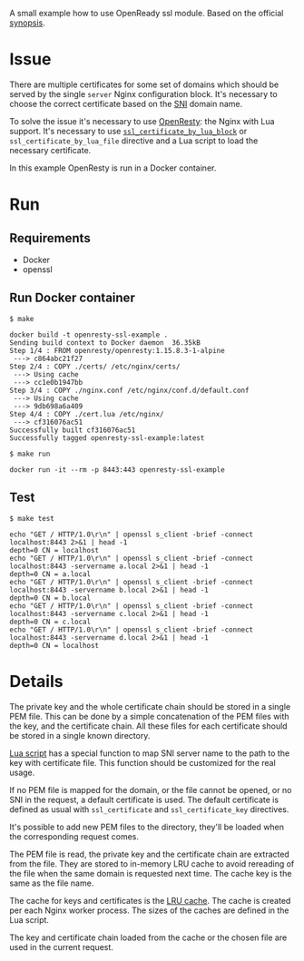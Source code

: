 A small example how to use OpenReady ssl module.
Based on the official [synopsis](https://github.com/openresty/lua-resty-core/blob/master/lib/ngx/ssl.md#synopsis).

# Issue

There are multiple certificates for some set of domains which should be served by the single `server` Nginx configuration block.
It's necessary to choose the correct certificate based on the [SNI](https://en.wikipedia.org/wiki/Server_Name_Indication) domain name.

To solve the issue it's necessary to use [OpenResty](https://openresty.org/en/): the Nginx with Lua support.
It's necessary to use [`ssl_certificate_by_lua_block`](https://openresty-reference.readthedocs.io/en/latest/Directives/#ssl_certificate_by_lua_block) or `ssl_certificate_by_lua_file` directive and a Lua script to load the necessary certificate.

In this example OpenResty is run in a Docker container. 

# Run

## Requirements

* Docker
* openssl

## Run Docker container

```console
$ make

docker build -t openresty-ssl-example .
Sending build context to Docker daemon  36.35kB
Step 1/4 : FROM openresty/openresty:1.15.8.3-1-alpine
 ---> c864abc21f27
Step 2/4 : COPY ./certs/ /etc/nginx/certs/
 ---> Using cache
 ---> cc1e0b1947bb
Step 3/4 : COPY ./nginx.conf /etc/nginx/conf.d/default.conf
 ---> Using cache
 ---> 9db698a6a409
Step 4/4 : COPY ./cert.lua /etc/nginx/
 ---> cf316076ac51
Successfully built cf316076ac51
Successfully tagged openresty-ssl-example:latest

$ make run

docker run -it --rm -p 8443:443 openresty-ssl-example
```

## Test

```console
$ make test
 
echo "GET / HTTP/1.0\r\n" | openssl s_client -brief -connect localhost:8443 2>&1 | head -1
depth=0 CN = localhost
echo "GET / HTTP/1.0\r\n" | openssl s_client -brief -connect localhost:8443 -servername a.local 2>&1 | head -1
depth=0 CN = a.local
echo "GET / HTTP/1.0\r\n" | openssl s_client -brief -connect localhost:8443 -servername b.local 2>&1 | head -1
depth=0 CN = b.local
echo "GET / HTTP/1.0\r\n" | openssl s_client -brief -connect localhost:8443 -servername c.local 2>&1 | head -1
depth=0 CN = c.local
echo "GET / HTTP/1.0\r\n" | openssl s_client -brief -connect localhost:8443 -servername d.local 2>&1 | head -1
depth=0 CN = localhost
```

# Details

The private key and the whole certificate chain should be stored in a single PEM file.
This can be done by a simple concatenation of the PEM files with the key, and the certificate chain.
All these files for each certificate should be stored in a single known directory.

[Lua script](cert.lua) has a special function to map SNI server name to the path to the key with certificate file.
This function should be customized for the real usage. 

If no PEM file is mapped for the domain, or the file cannot be opened, or no SNI in the request, a default certificate is used.
The default certificate is defined as usual with `ssl_certificate` and `ssl_certificate_key` directives.

It's possible to add new PEM files to the directory, they'll be loaded when the corresponding request comes.

The PEM file is read, the private key and the certificate chain are extracted from the file.
They are stored to in-memory LRU cache to avoid rereading of the file when the same domain is requested next time.
The cache key is the same as the file name.

The cache for keys and certificates is the [LRU cache](https://github.com/openresty/lua-resty-lrucache).
The cache is created per each Nginx worker process.
The sizes of the caches are defined in the Lua script.

The key and certificate chain loaded from the cache or the chosen file are used in the current request.
